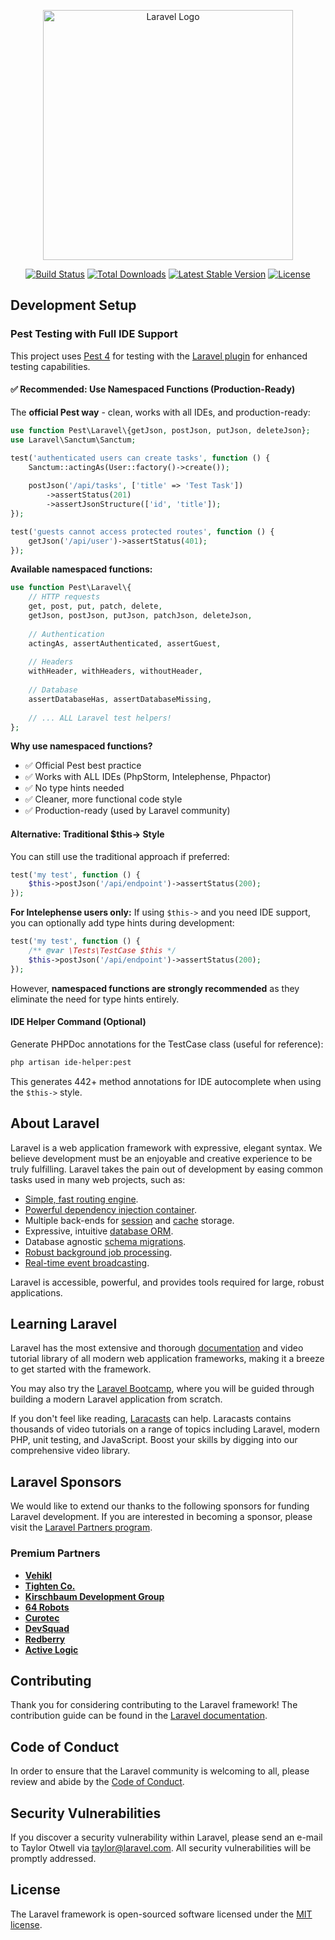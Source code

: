 <p align="center"><a href="https://laravel.com" target="_blank"><img src="https://raw.githubusercontent.com/laravel/art/master/logo-lockup/5%20SVG/2%20CMYK/1%20Full%20Color/laravel-logolockup-cmyk-red.svg" width="400" alt="Laravel Logo"></a></p>

<p align="center">
<a href="https://github.com/laravel/framework/actions"><img src="https://github.com/laravel/framework/workflows/tests/badge.svg" alt="Build Status"></a>
<a href="https://packagist.org/packages/laravel/framework"><img src="https://img.shields.io/packagist/dt/laravel/framework" alt="Total Downloads"></a>
<a href="https://packagist.org/packages/laravel/framework"><img src="https://img.shields.io/packagist/v/laravel/framework" alt="Latest Stable Version"></a>
<a href="https://packagist.org/packages/laravel/framework"><img src="https://img.shields.io/packagist/l/laravel/framework" alt="License"></a>
</p>

## Development Setup

### Pest Testing with Full IDE Support

This project uses [Pest 4](https://pestphp.com/) for testing with the [Laravel plugin](https://pestphp.com/docs/plugins#laravel) for enhanced testing capabilities.

#### ✅ Recommended: Use Namespaced Functions (Production-Ready)

The **official Pest way** - clean, works with all IDEs, and production-ready:

```php
use function Pest\Laravel\{getJson, postJson, putJson, deleteJson};
use Laravel\Sanctum\Sanctum;

test('authenticated users can create tasks', function () {
    Sanctum::actingAs(User::factory()->create());
    
    postJson('/api/tasks', ['title' => 'Test Task'])
        ->assertStatus(201)
        ->assertJsonStructure(['id', 'title']);
});

test('guests cannot access protected routes', function () {
    getJson('/api/user')->assertStatus(401);
});
```

**Available namespaced functions:**
```php
use function Pest\Laravel\{
    // HTTP requests
    get, post, put, patch, delete,
    getJson, postJson, putJson, patchJson, deleteJson,
    
    // Authentication
    actingAs, assertAuthenticated, assertGuest,
    
    // Headers
    withHeader, withHeaders, withoutHeader,
    
    // Database
    assertDatabaseHas, assertDatabaseMissing,
    
    // ... ALL Laravel test helpers!
};
```

**Why use namespaced functions?**
- ✅ Official Pest best practice
- ✅ Works with ALL IDEs (PhpStorm, Intelephense, Phpactor)
- ✅ No type hints needed
- ✅ Cleaner, more functional code style
- ✅ Production-ready (used by Laravel community)

#### Alternative: Traditional $this-> Style

You can still use the traditional approach if preferred:

```php
test('my test', function () {
    $this->postJson('/api/endpoint')->assertStatus(200);
});
```

**For Intelephense users only:** If using `$this->` and you need IDE support, you can optionally add type hints during development:

```php
test('my test', function () {
    /** @var \Tests\TestCase $this */
    $this->postJson('/api/endpoint')->assertStatus(200);
});
```

However, **namespaced functions are strongly recommended** as they eliminate the need for type hints entirely.

#### IDE Helper Command (Optional)

Generate PHPDoc annotations for the TestCase class (useful for reference):

```bash
php artisan ide-helper:pest
```

This generates 442+ method annotations for IDE autocomplete when using the `$this->` style.

## About Laravel

Laravel is a web application framework with expressive, elegant syntax. We believe development must be an enjoyable and creative experience to be truly fulfilling. Laravel takes the pain out of development by easing common tasks used in many web projects, such as:

- [Simple, fast routing engine](https://laravel.com/docs/routing).
- [Powerful dependency injection container](https://laravel.com/docs/container).
- Multiple back-ends for [session](https://laravel.com/docs/session) and [cache](https://laravel.com/docs/cache) storage.
- Expressive, intuitive [database ORM](https://laravel.com/docs/eloquent).
- Database agnostic [schema migrations](https://laravel.com/docs/migrations).
- [Robust background job processing](https://laravel.com/docs/queues).
- [Real-time event broadcasting](https://laravel.com/docs/broadcasting).

Laravel is accessible, powerful, and provides tools required for large, robust applications.

## Learning Laravel

Laravel has the most extensive and thorough [documentation](https://laravel.com/docs) and video tutorial library of all modern web application frameworks, making it a breeze to get started with the framework.

You may also try the [Laravel Bootcamp](https://bootcamp.laravel.com), where you will be guided through building a modern Laravel application from scratch.

If you don't feel like reading, [Laracasts](https://laracasts.com) can help. Laracasts contains thousands of video tutorials on a range of topics including Laravel, modern PHP, unit testing, and JavaScript. Boost your skills by digging into our comprehensive video library.

## Laravel Sponsors

We would like to extend our thanks to the following sponsors for funding Laravel development. If you are interested in becoming a sponsor, please visit the [Laravel Partners program](https://partners.laravel.com).

### Premium Partners

- **[Vehikl](https://vehikl.com)**
- **[Tighten Co.](https://tighten.co)**
- **[Kirschbaum Development Group](https://kirschbaumdevelopment.com)**
- **[64 Robots](https://64robots.com)**
- **[Curotec](https://www.curotec.com/services/technologies/laravel)**
- **[DevSquad](https://devsquad.com/hire-laravel-developers)**
- **[Redberry](https://redberry.international/laravel-development)**
- **[Active Logic](https://activelogic.com)**

## Contributing

Thank you for considering contributing to the Laravel framework! The contribution guide can be found in the [Laravel documentation](https://laravel.com/docs/contributions).

## Code of Conduct

In order to ensure that the Laravel community is welcoming to all, please review and abide by the [Code of Conduct](https://laravel.com/docs/contributions#code-of-conduct).

## Security Vulnerabilities

If you discover a security vulnerability within Laravel, please send an e-mail to Taylor Otwell via [taylor@laravel.com](mailto:taylor@laravel.com). All security vulnerabilities will be promptly addressed.

## License

The Laravel framework is open-sourced software licensed under the [MIT license](https://opensource.org/licenses/MIT).
